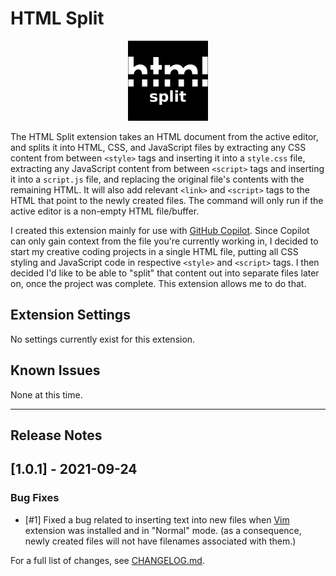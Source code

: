 # HTML Split

<p align="center">
    <img src="hs-icon.png" alt="HTML Split">
</p>

The HTML Split extension takes an HTML document from the active editor, and splits it into HTML, CSS, and JavaScript files by extracting any CSS content from between `<style>` tags and inserting it into a `style.css` file, extracting any JavaScript content from between `<script>` tags and inserting it into a `script.js` file, and replacing the original file's contents with the remaining HTML. It will also add relevant `<link>` and `<script>` tags to the HTML that point to the newly created files. The command will only run if the active editor is a non-empty HTML file/buffer.

I created this extension mainly for use with [GitHub Copilot](https://copilot.github.com). Since Copilot can only gain context from the file you're currently working in, I decided to start my creative coding projects in a single HTML file, putting all CSS styling and JavaScript code in respective `<style>` and `<script>` tags. I then decided I'd like to be able to "split" that content out into separate files later on, once the project was complete. This extension allows me to do that.

## Extension Settings

No settings currently exist for this extension.

## Known Issues

None at this time.

---

## Release Notes

## [1.0.1] - 2021-09-24

### Bug Fixes

- [#1] Fixed a bug related to inserting text into new files when [Vim](https://marketplace.visualstudio.com/items?itemName=vscodevim.vim) extension was installed and in "Normal" mode. (as a consequence, newly created files will not have filenames associated with them.)

For a full list of changes, see [CHANGELOG.md](CHANGELOG.md).
